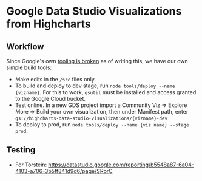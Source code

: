# Google Data Studio Visualizations from Highcharts

## Workflow

Since Google's own [tooling is broken](https://github.com/googledatastudio/tooling/issues) as
of writing this, we have our own simple build tools:

* Make edits in the `/src` files only.
* To build and deploy to dev stage, run `node tools/deploy --name {vizname}`. For this to work, `gsutil` must be installed and access granted to the Google Cloud bucket.
* Test online. In a new GDS project import a Community Viz => Explore More => Build your own visualization, then under Manifest path, enter `gs://highcharts-data-studio-visualizations/{vizname}-dev`
* To deploy to prod, run `node tools/deploy --name {viz name} --stage prod`.

## Testing
* For Torstein: https://datastudio.google.com/reporting/b5548a87-6a04-4103-a706-3b5ff841d9d6/page/SRbrC